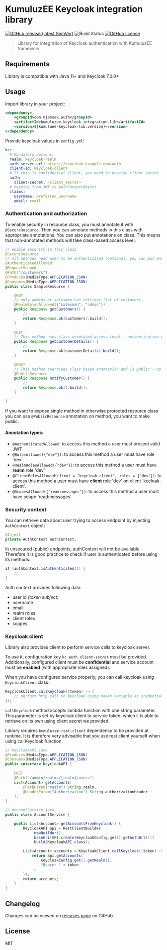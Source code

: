 # KumuluzEE Keycloak integration library

[![GitHub release (latest SemVer)](https://img.shields.io/github/v/release/Jamsek-m/kumuluzee-keycloak-integration-lib)](https://github.com/Jamsek-m/kumuluzee-keycloak-integration-lib/releases)
![Build Status](https://jenkins.mjamsek.com/buildStatus/icon?job=kumuluzee-keycloak-integration-lib)
[![GitHub license](https://img.shields.io/github/license/Jamsek-m/kumuluzee-keycloak-integration-lib)](https://github.com/Jamsek-m/kumuluzee-keycloak-integration-lib/blob/master/LICENSE)

> Library for integration of Keycloak authentication with KumuluzEE framework

## Requirements

Library is compatible with Java 11+ and Keycloak 7.0.0+

## Usage

Import library in your project:
```xml
<dependency>
    <groupId>com.mjamsek.auth</groupId>
    <artifactId>kumuluzee-keycloak-integration-lib</artifactId>
    <version>${kumuluee-keycloak-lib.version}</version>
</dependency>
``` 

Provide keycloak values in `config.yml`:

```yaml
kc:
  # Mandatory options:
  realm: keycloak-realm
  auth-server-url: https://keycloak.example.com/auth
  client-id: keycloak-client
  # If this is confidential client, you need to provide client secret
  auth:
    client-secret: <client_secret>
  # Mapping from JWT to AuthContextObject 
  claims:
    username: preferred_username
    email: email
```

### Authentication and authorization

To enable security in resource class, you must annotate it with `@SecureResource`. Then you can annotate methods in this class with appropriate annotations. You can also put annotations on class. This means that non-annotated methods will take class-based access level.

```java
// enable security in this class
@SecureResource
// all methods need user to be authenticated (optional, you can put annotations on method only)
@AuthenticatedAllowed
@RequestScoped
@Path("/customers")
@Produces(MediaType.APPLICATION_JSON)
@Consumes(MediaType.APPLICATION_JSON)
public class SampleResource {

    @GET
    // only admins or salesmen can retrieve list of customers
    @RealmRolesAllowed({"salesman", "admin"})
    public Response getCustomers() {
        // ... 
        return Response.ok(customers).build();
    }
    
    @GET
    // This method uses class annotated access level - authentication only
    public Response getCustomerDetails() {
        // ... 
        return Response.ok(customerDetails).build();
    }

    @POST
    // This method overrides class based annotation and is public - no authentication needed
    @PublicResource
    public Response notifyCustomer() {
        // ... 
        return Response.ok().build();
    }

}
```

If you want to expose single method in otherwise protected resource class you can use `@PublicResource` annotation on method, you want to make public.

#### Annotation types:

* `@AuthenticatedAllowed`: to access this method a user must present valid JWT
* `@RolesAllowed({"dev"})`: to access this method a user must have role 'dev'
* `@RealmRolesAllowed({"dev"})`: to access this method a user must have **realm** role 'dev'
* `@ClientRolesAllowed(client = "keycloak-client", roles = {"dev"})`: to access this method a user must have **client** role 'dev' on client 'kecloak-client'.
* `@ScopesAllowed({"read:messages"})`: to access this method a user must have scope 'read:messages'

### Security context

You can retrieve data about user trying to access endpoint by injecting `AuthContext` object:

```java
@Inject
private AuthContext authContext;
```

In unsecured (public) endpoints, authContext will not be available. Therefore it is good practice to check if user is authenticated before using its methods:
```java
if (authContext.isAuthenticated()) {
    // ...
}
``` 

Auth context provides following data: 

* user id *(token subject)*
* username
* email
* realm roles
* client roles
* scopes

### Keycloak client

Library also provides client to perform service calls to keycloak server.

To use it, configuration key `kc.auth.client-secret` must be provided. Additionally, configured client must be **confidential** and service account must be **enabled** (with appropriate roles assigned).

When you have configured service properly, you can call keycloak using `KeycloakClient` class:

```java
KeycloakClient.callKeycloak((token) -> {
    // perform http call to keycloak using token variable as credential
});
```

`callKeycloak` method accepts lambda function with one string parameter. This parameter is set by keycloak client to service token, which it is able to retrieve on its own using client secret we provided.

Library requires `kumuluzee-rest-client` dependency to be provided at runtime. It is therefore very advisable that you use rest client  yourself when using callKeycloak function.

```java
// KeycloakAPI.java
@Produces(MediaType.APPLICATION_JSON)
@Consumes(MediaType.APPLICATION_JSON)
public interface KeycloakAPI {
   
    @GET
    @Path("/admin/realms/{realm}/users")
    List<Account> getAccounts(
        @PathParam("realm") String realm,
        @HeaderParam("Authorization") String authorizationHeader
    );
}
``` 

```java
// AccountService.java
public class AccountService {

    public List<Account> getAccountsFromKeycloak() {
        KeycloakAPI api = RestClientBuilder
            .newBuilder()
            .baseUri(URI.create(KeycloakConfig.get().getAuthUrl()))
            .build(KeycloakAPI.class);

        List<Account> accounts = KeycloakClient.callKeycloak((token) -> {
            return api.getAccounts(
                KeycloakConfig.get().getRealm(),
                "Bearer " + token
            );
        });
        return accounts;
    }
}
```

## Changelog

Changes can be viewed on [releases page](https://github.com/Jamsek-m/kumuluzee-keycloak-integration-lib/releases) on GitHub.

## License

MIT
